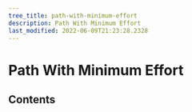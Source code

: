 ```yaml
---
tree_title: path-with-minimum-effort
description: Path With Minimum Effort
last_modified: 2022-06-09T21:23:28.2328
---
```


# Path With Minimum Effort

## Contents
